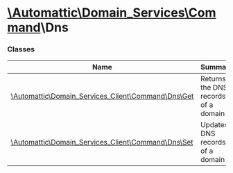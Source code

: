 # [\Automattic](../namespaces/automattic.md)[\Domain_Services](../namespaces/automattic-domain-services.md)[\Command](../namespaces/automattic-domain-services-command.md)\Dns

### Classes

| Name | Summary |
|------|---------|
| [\Automattic\Domain_Services_Client\Command\Dns\Get](../classes/Automattic-Domain-Services-Command-Dns-Get.md) | Returns the DNS records of a domain |
| [\Automattic\Domain_Services_Client\Command\Dns\Set](../classes/Automattic-Domain-Services-Command-Dns-Set.md) | Updates DNS records of a domain |
